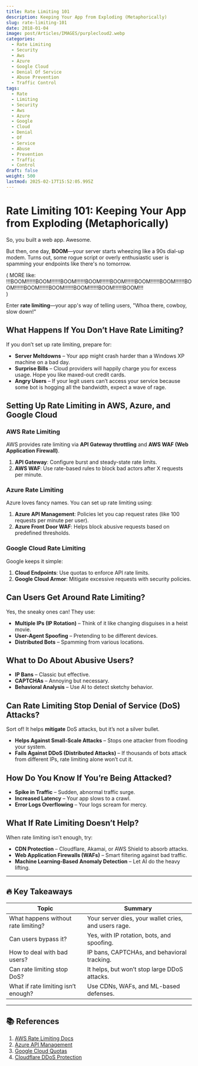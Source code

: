 ```yaml
---
title: Rate Limiting 101
description: Keeping Your App from Exploding (Metaphorically)
slug: rate-limiting-101
date: 2018-01-04
image: post/Articles/IMAGES/purplecloud2.webp
categories:
  - Rate Limiting
  - Security
  - Aws
  - Azure
  - Google Cloud
  - Denial Of Service
  - Abuse Prevention
  - Traffic Control
tags:
  - Rate
  - Limiting
  - Security
  - Aws
  - Azure
  - Google
  - Cloud
  - Denial
  - Of
  - Service
  - Abuse
  - Prevention
  - Traffic
  - Control
draft: false
weight: 500
lastmod: 2025-02-17T15:52:05.995Z
---
```

# Rate Limiting 101: Keeping Your App from Exploding (Metaphorically)

So, you built a web app. Awesome.

But then, one day, **BOOM**—your server starts wheezing like a 90s dial-up modem. Turns out, some rogue script or overly enthusiastic user is spamming your endpoints like there's no tomorrow.

( MORE like:\
!!!BOOM!!!!!!BOOM!!!!!!BOOM!!!!!!BOOM!!!!!!BOOM!!!!!!BOOM!!!!!!BOOM!!!!!!BOOM!!!!!!BOOM!!!!!!BOOM!!!!!!BOOM!!!!!!BOOM!!!!!!BOOM!!!\
)

Enter **rate limiting**—your app's way of telling users, "Whoa there, cowboy, slow down!"

## What Happens If You Don’t Have Rate Limiting?

If you don’t set up rate limiting, prepare for:

* **Server Meltdowns** – Your app might crash harder than a Windows XP machine on a bad day.
* **Surprise Bills** – Cloud providers will happily charge you for excess usage. Hope you like maxed-out credit cards.
* **Angry Users** – If your legit users can’t access your service because some bot is hogging all the bandwidth, expect a wave of rage.

## Setting Up Rate Limiting in AWS, Azure, and Google Cloud

### AWS Rate Limiting

AWS provides rate limiting via **API Gateway throttling** and **AWS WAF (Web Application Firewall)**.

1. **API Gateway**: Configure burst and steady-state rate limits.
2. **AWS WAF**: Use rate-based rules to block bad actors after X requests per minute.

### Azure Rate Limiting

Azure loves fancy names. You can set up rate limiting using:

1. **Azure API Management**: Policies let you cap request rates (like 100 requests per minute per user).
2. **Azure Front Door WAF**: Helps block abusive requests based on predefined thresholds.

### Google Cloud Rate Limiting

Google keeps it simple:

1. **Cloud Endpoints**: Use quotas to enforce API rate limits.
2. **Google Cloud Armor**: Mitigate excessive requests with security policies.

## Can Users Get Around Rate Limiting?

Yes, the sneaky ones can! They use:

* **Multiple IPs (IP Rotation)** – Think of it like changing disguises in a heist movie.
* **User-Agent Spoofing** – Pretending to be different devices.
* **Distributed Bots** – Spamming from various locations.

## What to Do About Abusive Users?

* **IP Bans** – Classic but effective.
* **CAPTCHAs** – Annoying but necessary.
* **Behavioral Analysis** – Use AI to detect sketchy behavior.

## Can Rate Limiting Stop Denial of Service (DoS) Attacks?

Sort of! It helps **mitigate** DoS attacks, but it’s not a silver bullet.

* **Helps Against Small-Scale Attacks** – Stops one attacker from flooding your system.
* **Fails Against DDoS (Distributed Attacks)** – If thousands of bots attack from different IPs, rate limiting alone won’t cut it.

## How Do You Know If You’re Being Attacked?

* **Spike in Traffic** – Sudden, abnormal traffic surge.
* **Increased Latency** – Your app slows to a crawl.
* **Error Logs Overflowing** – Your logs scream for mercy.

## What If Rate Limiting Doesn’t Help?

When rate limiting isn’t enough, try:

* **CDN Protection** – Cloudflare, Akamai, or AWS Shield to absorb attacks.
* **Web Application Firewalls (WAFs)** – Smart filtering against bad traffic.
* **Machine Learning-Based Anomaly Detection** – Let AI do the heavy lifting.

***

## 🔥 Key Takeaways

| Topic                               | Summary                                              |
| ----------------------------------- | ---------------------------------------------------- |
| What happens without rate limiting? | Your server dies, your wallet cries, and users rage. |
| Can users bypass it?                | Yes, with IP rotation, bots, and spoofing.           |
| How to deal with bad users?         | IP bans, CAPTCHAs, and behavioral tracking.          |
| Can rate limiting stop DoS?         | It helps, but won’t stop large DDoS attacks.         |
| What if rate limiting isn’t enough? | Use CDNs, WAFs, and ML-based defenses.               |

***

## 📚 References

1. [AWS Rate Limiting Docs](https://docs.aws.amazon.com/apigateway/latest/developerguide/api-gateway-request-throttling.html)
2. [Azure API Management](https://docs.microsoft.com/en-us/azure/api-management/api-management-howto-ratelimit)
3. [Google Cloud Quotas](https://cloud.google.com/endpoints/docs/openapi/quotas-overview)
4. [Cloudflare DDoS Protection](https://www.cloudflare.com/ddos/)
